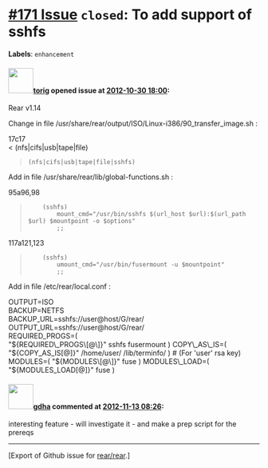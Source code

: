 [\#171 Issue](https://github.com/rear/rear/issues/171) `closed`: To add support of sshfs
========================================================================================

**Labels**: `enhancement`

#### <img src="https://avatars.githubusercontent.com/u/2685291?v=4" width="50">[torig](https://github.com/torig) opened issue at [2012-10-30 18:00](https://github.com/rear/rear/issues/171):

Rear v1.14

Change in file
/usr/share/rear/output/ISO/Linux-i386/90\_transfer\_image.sh :

17c17  
&lt; (nfs|cifs|usb|tape|file)

>     (nfs|cifs|usb|tape|file|sshfs)

Add in file /usr/share/rear/lib/global-functions.sh :

95a96,98

>         (sshfs)
>             mount_cmd="/usr/bin/sshfs $(url_host $url):$(url_path $url) $mountpoint -o $options"
>             ;;

117a121,123

>         (sshfs)
>             umount_cmd="/usr/bin/fusermount -u $mountpoint"
>             ;;

Add in file /etc/rear/local.conf :

OUTPUT=ISO  
BACKUP=NETFS  
BACKUP\_URL=sshfs://user@host/G/rear/  
OUTPUT\_URL=sshfs://user@host/G/rear/  
REQUIRED\_PROGS=(  
"${REQUIRED\_PROGS\[@\]}"  
sshfs  
fusermount  
)  
COPY\_AS\_IS=( "${COPY\_AS\_IS\[@\]}" /home/user/ /lib/terminfo/ ) \#
(For 'user' rsa key)  
MODULES=( "${MODULES\[@\]}" fuse )  
MODULES\_LOAD=( "${MODULES\_LOAD\[@\]}" fuse )

#### <img src="https://avatars.githubusercontent.com/u/888633?u=cdaeb31efcc0048d3619651aa18dd4b76e636b21&v=4" width="50">[gdha](https://github.com/gdha) commented at [2012-11-13 08:26](https://github.com/rear/rear/issues/171#issuecomment-10318862):

interesting feature - will investigate it - and make a prep script for
the prereqs

------------------------------------------------------------------------

\[Export of Github issue for
[rear/rear](https://github.com/rear/rear).\]
